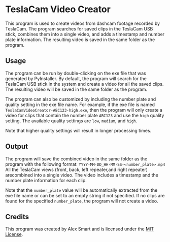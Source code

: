 # TeslaCam Video Creator

This program is used to create videos from dashcam footage recorded by TeslaCam. The program searches for saved clips in the TeslaCam USB stick, combines them into a single video, and adds a timestamp and number plate information. The resulting video is saved in the same folder as the program.

## Usage

The program can be run by double-clicking on the exe file that was generated by PyInstaller. By default, the program will search for the TeslaCam USB stick in the system and create a video for all the saved clips. The resulting video will be saved in the same folder as the program.

The program can also be customized by including the number plate and quality setting in the exe file name. For example, if the exe file is named `TeslaCamVideoCreator-ABC123-high.exe`, then the program will only create a video for clips that contain the number plate `ABC123` and use the `high` quality setting. The available quality settings are `low`, `medium`, and `high`.

Note that higher quality settings will result in longer processing times.

## Output

The program will save the combined video in the same folder as the program with the following format:
``` YYYY-MM-DD_HH-MM-SS-<number_plate>.mp4 ```
All the TeslaCam views (front, back, left repeater,and right repeater) arecombined into a single video. The video includes a timestamp and the number plate information for each clip.

Note that the `number_plate` value will be automatically extracted from the exe file name or can be set to an empty string if not specified. If no clips are found for the specified `number_plate`, the program will not create a video.

## Credits

This program was created by Alex Smart and is licensed under the [MIT License](https://opensource.org/licenses/MIT).
